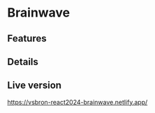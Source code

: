 # Brainwave

## Features

## Details

## Live version

https://vsbron-react2024-brainwave.netlify.app/
